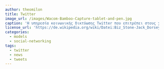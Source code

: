 ```yaml
---
author: theomilon
title: Twitter
image_url: /images/Wacom-Bamboo-Capture-tablet-and-pen.jpg
caption: 'Η υπηρεσία κοινωνικής δικτύωσης Twitter που επιτρέπει στους χρήστες του να στέλνουν και να διαβάζουν σύντομα μηνύματα (μέχρι 280 χαρακτήρες), τα οποία ονομάζονται tweets..'
license_url: 'https://de.wikipedia.org/wiki/Datei:Biz_Stone-Jack_Dorsey-20080118.jpg'
categories:
  - models
  - social-networking
tags:
  - twitter
  - news
  - tweets  
---
```

